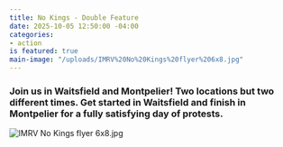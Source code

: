 ```yaml
---
title: No Kings - Double Feature
date: 2025-10-05 12:50:00 -04:00
categories:
- action
is featured: true
main-image: "/uploads/IMRV%20No%20Kings%20flyer%206x8.jpg"
---
```


### Join us in Waitsfield and Montpelier!  Two locations but two different times.  Get started in Waitsfield and finish in Montpelier for a fully satisfying day of protests.

![IMRV No Kings flyer 6x8.jpg](/uploads/IMRV%20No%20Kings%20flyer%206x8.jpg)